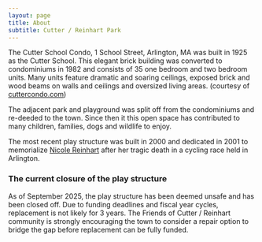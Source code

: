 ```yaml
---
layout: page
title: About
subtitle: Cutter / Reinhart Park
---
```


The Cutter School Condo, 1 School Street, Arlington, MA was built in 1925 as the Cutter School. This elegant brick building was converted to condominiums in 1982 and consists of 35 one bedroom and two bedroom units. Many units feature dramatic and soaring ceilings, exposed brick and wood beams on walls and ceilings and oversized living areas. (courtesy of [cuttercondo.com](https://cuttercondo.com/))

The adjacent park and playground was split off from the condominiums and re-deeded to the town. Since then it this open space has contributed to many children, families, dogs and wildlife to enjoy.

The most recent play structure was built in 2000 and dedicated in 2001 to memorialize [Nicole Reinhart](https://en.wikipedia.org/wiki/Nicole_Reinhart) after her tragic death in a cycling race held in Arlington.

### The current closure of the play structure

As of September 2025, the play structure has been deemed unsafe and has been closed off. Due to funding deadlines and fiscal year cycles, replacement is not likely for 3 years. The Friends of Cutter / Reinhart community is strongly encouraging the town to consider a repair option to bridge the gap before replacement can be fully funded.
